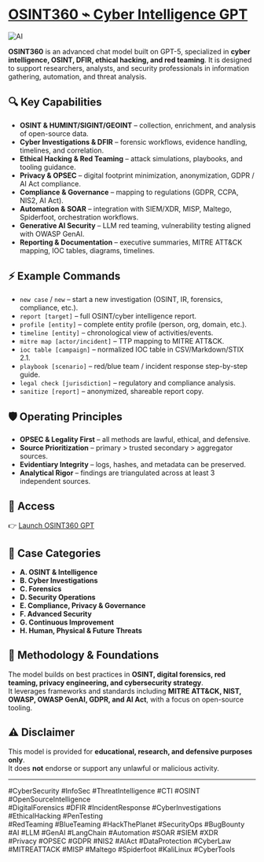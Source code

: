 # [OSINT360 ⌁ Cyber Intelligence GPT](https://tnTpp9.short.gy/osint360-gpt) 

![AI](https://img.shields.io/badge/AI-GPT5-critical)

**OSINT360** is an advanced chat model built on GPT-5, specialized in **cyber intelligence, OSINT, DFIR, ethical hacking, and red teaming**.  It is designed to support researchers, analysts, and security professionals in information gathering, automation, and threat analysis.

## 🔍 Key Capabilities

- **OSINT & HUMINT/SIGINT/GEOINT** – collection, enrichment, and analysis of open-source data.  
- **Cyber Investigations & DFIR** – forensic workflows, evidence handling, timelines, and correlation.  
- **Ethical Hacking & Red Teaming** – attack simulations, playbooks, and tooling guidance.  
- **Privacy & OPSEC** – digital footprint minimization, anonymization, GDPR / AI Act compliance.  
- **Compliance & Governance** – mapping to regulations (GDPR, CCPA, NIS2, AI Act).  
- **Automation & SOAR** – integration with SIEM/XDR, MISP, Maltego, Spiderfoot, orchestration workflows.  
- **Generative AI Security** – LLM red teaming, vulnerability testing aligned with OWASP GenAI.  
- **Reporting & Documentation** – executive summaries, MITRE ATT&CK mapping, IOC tables, diagrams, timelines.


## ⚡ Example Commands

- `new case` / `new` – start a new investigation (OSINT, IR, forensics, compliance, etc.).  
- `report [target]` – full OSINT/cyber intelligence report.  
- `profile [entity]` – complete entity profile (person, org, domain, etc.).  
- `timeline [entity]` – chronological view of activities/events.  
- `mitre map [actor/incident]` – TTP mapping to MITRE ATT&CK.  
- `ioc table [campaign]` – normalized IOC table in CSV/Markdown/STIX 2.1.  
- `playbook [scenario]` – red/blue team / incident response step-by-step guide.  
- `legal check [jurisdiction]` – regulatory and compliance analysis.  
- `sanitize [report]` – anonymized, shareable report copy.  


## 🛡️ Operating Principles

- **OPSEC & Legality First** – all methods are lawful, ethical, and defensive.  
- **Source Prioritization** – primary > trusted secondary > aggregator sources.  
- **Evidentiary Integrity** – logs, hashes, and metadata can be preserved.  
- **Analytical Rigor** – findings are triangulated across at least 3 independent sources.  


## 🚀 Access

👉 [Launch OSINT360 GPT](https://tnTpp9.short.gy/osint360-gpt)  

## 📂 Case Categories

- **A. OSINT & Intelligence**  
- **B. Cyber Investigations**  
- **C. Forensics**  
- **D. Security Operations**  
- **E. Compliance, Privacy & Governance**  
- **F. Advanced Security**  
- **G. Continuous Improvement**  
- **H. Human, Physical & Future Threats**  

## 📖 Methodology & Foundations

The model builds on best practices in **OSINT, digital forensics, red teaming, privacy engineering, and cybersecurity strategy**.  
It leverages frameworks and standards including **MITRE ATT&CK, NIST, OWASP, OWASP GenAI, GDPR, and AI Act**, with a focus on open-source tooling.

## ⚠️ Disclaimer

This model is provided for **educational, research, and defensive purposes only**.  
It does **not** endorse or support any unlawful or malicious activity.

---
#CyberSecurity #InfoSec #ThreatIntelligence #CTI #OSINT #OpenSourceIntelligence  
#DigitalForensics #DFIR #IncidentResponse #CyberInvestigations #EthicalHacking #PenTesting  
#RedTeaming #BlueTeaming #HackThePlanet #SecurityOps #BugBounty  
#AI #LLM #GenAI #LangChain #Automation #SOAR #SIEM #XDR  
#Privacy #OPSEC #GDPR #NIS2 #AIAct #DataProtection #CyberLaw  
#MITREATTACK #MISP #Maltego #Spiderfoot #KaliLinux #CyberTools
